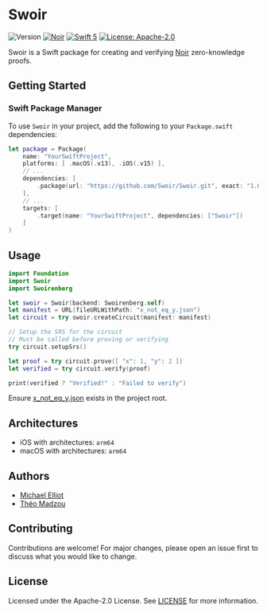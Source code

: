 # Swoir

![Version](https://img.shields.io/badge/version-1.0.0--beta.8--3-darkviolet)
[![Noir](https://img.shields.io/badge/Noir-1.0.0--beta.8--3-darkviolet)](https://github.com/Swoir/Swoirenberg)
[![Swift 5](https://img.shields.io/badge/Swift-5-blue.svg)](https://developer.apple.com/swift/)
[![License: Apache-2.0](https://img.shields.io/badge/License-Apache--2.0-green)](https://opensource.org/license/apache-2-0)

Swoir is a Swift package for creating and verifying [Noir](https://noir-lang.org) zero-knowledge proofs.

## Getting Started

### Swift Package Manager

To use `Swoir` in your project, add the following to your `Package.swift` dependencies:

```swift
let package = Package(
    name: "YourSwiftProject",
    platforms: [ .macOS(.v13), .iOS(.v15) ],
    // ...
    dependencies: [
        .package(url: "https://github.com/Swoir/Swoir.git", exact: "1.0.0-beta.8-3")
    ],
    // ...
    targets: [
        .target(name: "YourSwiftProject", dependencies: ["Swoir"])
    ]
)
```

## Usage

```swift
import Foundation
import Swoir
import Swoirenberg

let swoir = Swoir(backend: Swoirenberg.self)
let manifest = URL(fileURLWithPath: "x_not_eq_y.json")
let circuit = try swoir.createCircuit(manifest: manifest)

// Setup the SRS for the circuit
// Must be called before proving or verifying
try circuit.setupSrs()

let proof = try circuit.prove([ "x": 1, "y": 2 ])
let verified = try circuit.verify(proof)

print(verified ? "Verified!" : "Failed to verify")
```

Ensure [x_not_eq_y.json](./Tests/SwoirTests/Fixtures/contracts/x_not_eq_y/target/x_not_eq_y.json) exists in the project root.

## Architectures

- iOS with architectures: `arm64`
- macOS with architectures: `arm64`

## Authors

- [Michael Elliot](https://x.com/michaelelliot)
- [Théo Madzou](https://x.com/madztheo)

## Contributing

Contributions are welcome! For major changes, please open an issue first to discuss what you would like to change.

## License

Licensed under the Apache-2.0 License. See [LICENSE](./LICENSE) for more information.
